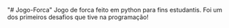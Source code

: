 "# Jogo-Forca" 
Jogo de forca feito em python para fins estudantis. Foi um dos primeiros desafios que tive na programação!
